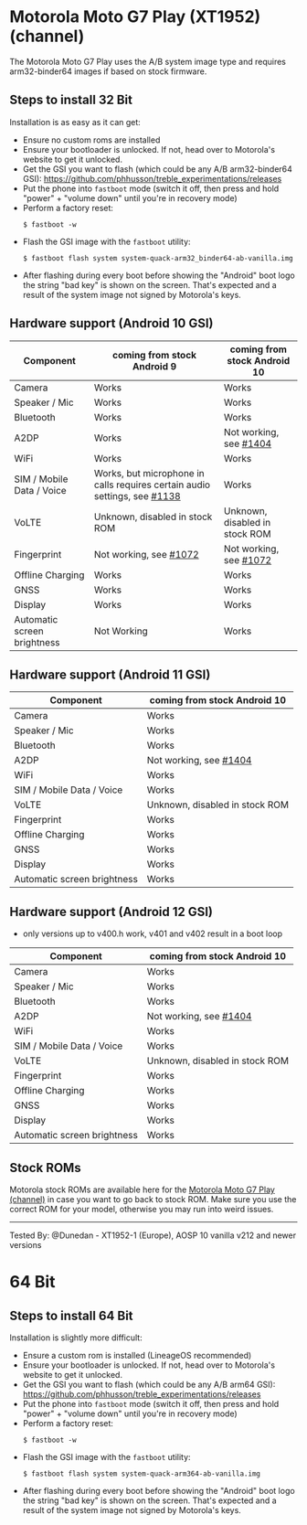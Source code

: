 # Motorola Moto G7 Play (XT1952) (channel)

The Motorola Moto G7 Play uses the A/B system image type and requires arm32-binder64 images if based on stock firmware.

## Steps to install 32 Bit

Installation is as easy as it can get:

* Ensure no custom roms are installed
* Ensure your bootloader is unlocked. If not, head over to Motorola's website to get it unlocked.
* Get the GSI you want to flash (which could be any A/B arm32-binder64 GSI):
  https://github.com/phhusson/treble_experimentations/releases
* Put the phone into `fastboot` mode (switch it off, then press and hold "power" + "volume down"
  until you're in recovery mode)
* Perform a factory reset:
    ```
    $ fastboot -w
    ```
* Flash the GSI image with the `fastboot` utility:
    ```
    $ fastboot flash system system-quack-arm32_binder64-ab-vanilla.img
    ```
* After flashing during every boot before showing the "Android" boot logo the string "bad key" is
  shown on the screen. That's expected and a result of the system image not signed by Motorola's keys.

## Hardware support (Android 10 GSI)

| Component                 | coming from stock Android 9 | coming from stock Android 10 |
|---------------------------|-----------------------------|------------------------------|
| Camera                    | Works                       | Works                        |
| Speaker / Mic             | Works                       | Works                        |
| Bluetooth                 | Works                       | Works                        |
| A2DP                      | Works                       | Not working, see [#1404](https://github.com/phhusson/treble_experimentations/issues/1404) |
| WiFi                      | Works                       | Works                        |
| SIM / Mobile Data / Voice | Works, but microphone in calls requires certain audio settings, see [#1138](https://github.com/phhusson/treble_experimentations/issues/1138) | Works |
| VoLTE                     | Unknown, disabled in stock ROM | Unknown, disabled in stock ROM |
| Fingerprint               | Not working, see [#1072](https://github.com/phhusson/treble_experimentations/issues/1072) |  Not working, see [#1072](https://github.com/phhusson/treble_experimentations/issues/1072) |
| Offline Charging          | Works                       | Works                        |
| GNSS                      | Works                       | Works                        |
| Display                   | Works                       | Works                        |
| Automatic screen brightness | Not Working               | Works                        |


## Hardware support (Android 11 GSI)

| Component                 | coming from stock Android 10 |
|---------------------------|------------------------------|
| Camera                    | Works                        |
| Speaker / Mic             | Works                        |
| Bluetooth                 | Works                        |
| A2DP                      | Not working, see [#1404](https://github.com/phhusson/treble_experimentations/issues/1404) |
| WiFi                      | Works                        |
| SIM / Mobile Data / Voice | Works                        |
| VoLTE                     | Unknown, disabled in stock ROM |
| Fingerprint               | Works                        |
| Offline Charging          | Works                        |
| GNSS                      | Works                        |
| Display                   | Works                        |
| Automatic screen brightness | Works                      |

## Hardware support (Android 12 GSI)

* only versions up to v400.h work, v401 and v402 result in a boot loop

| Component                 | coming from stock Android 10 |
|---------------------------|------------------------------|
| Camera                    | Works                        |
| Speaker / Mic             | Works                        |
| Bluetooth                 | Works                        |
| A2DP                      | Not working, see [#1404](https://github.com/phhusson/treble_experimentations/issues/1404) |
| WiFi                      | Works                        |
| SIM / Mobile Data / Voice | Works                        |
| VoLTE                     | Unknown, disabled in stock ROM |
| Fingerprint               | Works                        |
| Offline Charging          | Works                        |
| GNSS                      | Works                        |
| Display                   | Works                        |
| Automatic screen brightness | Works                      |


## Stock ROMs

Motorola stock ROMs are available here for the
[Motorola Moto G7 Play (channel)](https://mirrors.lolinet.com/firmware/moto/channel/official/) in
case you want to go back to stock ROM. Make sure you use the correct ROM for your model, otherwise
you may run into weird issues.

---

Tested By: @Dunedan - XT1952-1 (Europe), AOSP 10 vanilla v212 and newer versions





# 64 Bit

## Steps to install 64 Bit

Installation is slightly more difficult:

* Ensure a custom rom is installed (LineageOS recommended)
* Ensure your bootloader is unlocked. If not, head over to Motorola's website to get it unlocked.
* Get the GSI you want to flash (which could be any A/B arm64 GSI):
  https://github.com/phhusson/treble_experimentations/releases
* Put the phone into `fastboot` mode (switch it off, then press and hold "power" + "volume down"
  until you're in recovery mode)
* Perform a factory reset:
    ```
    $ fastboot -w
    ```
* Flash the GSI image with the `fastboot` utility:
    ```
    $ fastboot flash system system-quack-arm364-ab-vanilla.img
    ```
* After flashing during every boot before showing the "Android" boot logo the string "bad key" is
  shown on the screen. That's expected and a result of the system image not signed by Motorola's keys.